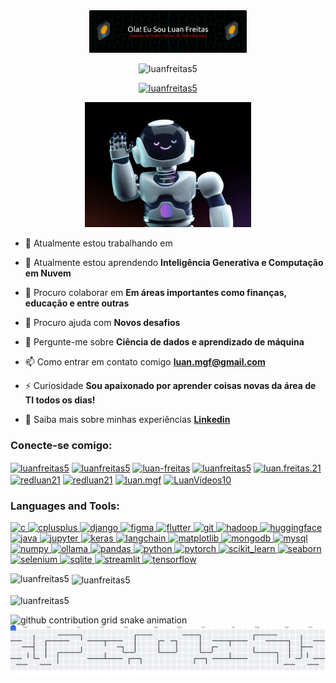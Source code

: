 <div align="center">
  <img src="banner/github-header-banner.png" alt="Luan Freitas - Cientista de Dados: Python, IA, NLP e Big Data" style="max-width: 50%;">
</div>

<p align="center"> <img src="https://komarev.com/ghpvc/?username=luanfreitas5&label=Visualizações+do+perfil&color=0e75b6&style=flat" alt="luanfreitas5" /> </p>

<p align="center"> <a href="https://github.com/ryo-ma/github-profile-trophy"><img src="https://github-profile-trophy.vercel.app/?username=luanfreitas5" alt="luanfreitas5" /></a> </p>

<div align="center">
  <img src="gif/Social Media Hello GIF by Jasper AI.gif" alt="Animação ilustrando um robo" height="200" loading="eager" />
</div>

-   🔭 Atualmente estou trabalhando em

-   🌱 Atualmente estou aprendendo **Inteligência Generativa e Computação em Nuvem**

-   👯 Procuro colaborar em **Em áreas importantes como finanças, educação e entre outras**

-   🤝 Procuro ajuda com **Novos desafios**

-   💬 Pergunte-me sobre **Ciência de dados e aprendizado de máquina**

-   📫 Como entrar em contato comigo **luan.mgf@gmail.com**

-   ⚡ Curiosidade **Sou apaixonado por aprender coisas novas da área de TI todos os dias!**

-   📄 Saiba mais sobre minhas experiências **[Linkedin](https://www.linkedin.com/in/luanfreitas5/)**

<h3 align="left">Conecte-se comigo:</h3>
<p align="left">
<a href="https://github.com/luanfreitas5" target="blank"><img align="center" src="https://raw.githubusercontent.com/rahuldkjain/github-profile-readme-generator/master/src/images/icons/Social/github.svg" alt="luanfreitas5" height="30" width="40" /></a>
<a href="https://linkedin.com/in/luanfreitas5" target="blank"><img align="center" src="https://raw.githubusercontent.com/rahuldkjain/github-profile-readme-generator/master/src/images/icons/Social/linked-in-alt.svg" alt="luanfreitas5" height="30" width="40" /></a>
<a href="https://stackoverflow.com/users/luan-freitas" target="blank"><img align="center" src="https://raw.githubusercontent.com/rahuldkjain/github-profile-readme-generator/master/src/images/icons/Social/stack-overflow.svg" alt="luan-freitas" height="30" width="40" /></a>
<a href="https://kaggle.com/luanfreitas5" target="blank"><img align="center" src="https://raw.githubusercontent.com/rahuldkjain/github-profile-readme-generator/master/src/images/icons/Social/kaggle.svg" alt="luanfreitas5" height="30" width="40" /></a>
<a href="https://fb.com/luan.freitas.21" target="blank"><img align="center" src="https://raw.githubusercontent.com/rahuldkjain/github-profile-readme-generator/master/src/images/icons/Social/facebook.svg" alt="luan.freitas.21" height="30" width="40" /></a>
<a href="https://instagram.com/redluan21" target="blank"><img align="center" src="https://raw.githubusercontent.com/rahuldkjain/github-profile-readme-generator/master/src/images/icons/Social/instagram.svg" alt="redluan21" height="30" width="40" /></a>
<a href="https://twitter.com/redluan21" target="blank"><img align="center" src="https://raw.githubusercontent.com/rahuldkjain/github-profile-readme-generator/master/src/images/icons/Social/twitter.svg" alt="redluan21" height="30" width="40" /></a>
<a href="https://medium.com/luan.mgf" target="blank"><img align="center" src="https://raw.githubusercontent.com/rahuldkjain/github-profile-readme-generator/master/src/images/icons/Social/medium.svg" alt="luan.mgf" height="30" width="40" /></a>
<a href="https://youtube.com/LuanVideos10" target="blank"><img align="center" src="https://raw.githubusercontent.com/rahuldkjain/github-profile-readme-generator/master/src/images/icons/Social/youtube.svg" alt="LuanVideos10" height="30" width="40" /></a>
</p>

<h3 align="left">Languages and Tools:</h3>
<p align="left"> <a href="https://developer.mozilla.org/en-US/docs/Web/c" target="_blank" rel="noreferrer"> <img src="https://skillicons.dev/icons?i=c" alt="c" width="40" height="40"/> </a> <a href="https://developer.mozilla.org/en-US/docs/Web/cplusplus" target="_blank" rel="noreferrer"> <img src="https://skillicons.dev/icons?i=cpp" alt="cplusplus" width="40" height="40"/> </a> <a href="https://developer.mozilla.org/en-US/docs/Web/django" target="_blank" rel="noreferrer"> <img src="https://skillicons.dev/icons?i=django" alt="django" width="40" height="40"/> </a> <a href="https://developer.mozilla.org/en-US/docs/Web/figma" target="_blank" rel="noreferrer"> <img src="https://skillicons.dev/icons?i=figma" alt="figma" width="40" height="40"/> </a> <a href="https://developer.mozilla.org/en-US/docs/Web/flutter" target="_blank" rel="noreferrer"> <img src="https://skillicons.dev/icons?i=flutter" alt="flutter" width="40" height="40"/> </a> <a href="https://developer.mozilla.org/en-US/docs/Web/git" target="_blank" rel="noreferrer"> <img src="https://skillicons.dev/icons?i=git" alt="git" width="40" height="40"/> </a> <a href="https://developer.mozilla.org/en-US/docs/Web/hadoop" target="_blank" rel="noreferrer"> <img src="https://cdn.jsdelivr.net/gh/devicons/devicon/icons/hadoop/hadoop-original.svg" alt="hadoop" width="40" height="40"/> </a> <a href="https://developer.mozilla.org/en-US/docs/Web/huggingface" target="_blank" rel="noreferrer"> <img src="https://cdn.simpleicons.org/huggingface" alt="huggingface" width="40" height="40"/> </a> <a href="https://developer.mozilla.org/en-US/docs/Web/java" target="_blank" rel="noreferrer"> <img src="https://skillicons.dev/icons?i=java" alt="java" width="40" height="40"/> </a> <a href="https://developer.mozilla.org/en-US/docs/Web/jupyter" target="_blank" rel="noreferrer"> <img src="https://cdn.jsdelivr.net/gh/devicons/devicon/icons/jupyter/jupyter-original-wordmark.svg" alt="jupyter" width="40" height="40"/> </a> <a href="https://developer.mozilla.org/en-US/docs/Web/keras" target="_blank" rel="noreferrer"> <img src="https://cdn.jsdelivr.net/gh/devicons/devicon/icons/keras/keras-original.svg" alt="keras" width="40" height="40"/> </a> <a href="https://developer.mozilla.org/en-US/docs/Web/langchain" target="_blank" rel="noreferrer"> <img src="https://cdn.simpleicons.org/langchain/1C3C3C" alt="langchain" width="40" height="40"/> </a> <a href="https://developer.mozilla.org/en-US/docs/Web/matplotlib" target="_blank" rel="noreferrer"> <img src="https://cdn.jsdelivr.net/gh/devicons/devicon/icons/matplotlib/matplotlib-original.svg" alt="matplotlib" width="40" height="40"/> </a> <a href="https://developer.mozilla.org/en-US/docs/Web/mongodb" target="_blank" rel="noreferrer"> <img src="https://skillicons.dev/icons?i=mongodb" alt="mongodb" width="40" height="40"/> </a> <a href="https://developer.mozilla.org/en-US/docs/Web/mysql" target="_blank" rel="noreferrer"> <img src="https://skillicons.dev/icons?i=mysql" alt="mysql" width="40" height="40"/> </a> <a href="https://developer.mozilla.org/en-US/docs/Web/numpy" target="_blank" rel="noreferrer"> <img src="https://cdn.jsdelivr.net/gh/devicons/devicon/icons/numpy/numpy-original.svg" alt="numpy" width="40" height="40"/> </a> <a href="https://developer.mozilla.org/en-US/docs/Web/ollama" target="_blank" rel="noreferrer"> <img src="https://cdn.simpleicons.org/ollama" alt="ollama" width="40" height="40"/> </a> <a href="https://developer.mozilla.org/en-US/docs/Web/pandas" target="_blank" rel="noreferrer"> <img src="https://cdn.jsdelivr.net/gh/devicons/devicon/icons/pandas/pandas-original.svg" alt="pandas" width="40" height="40"/> </a> <a href="https://developer.mozilla.org/en-US/docs/Web/python" target="_blank" rel="noreferrer"> <img src="https://skillicons.dev/icons?i=py" alt="python" width="40" height="40"/> </a> <a href="https://developer.mozilla.org/en-US/docs/Web/pytorch" target="_blank" rel="noreferrer"> <img src="https://skillicons.dev/icons?i=pytorch" alt="pytorch" width="40" height="40"/> </a> <a href="https://developer.mozilla.org/en-US/docs/Web/scikit_learn" target="_blank" rel="noreferrer"> <img src="https://skillicons.dev/icons?i=scikitlearn" alt="scikit_learn" width="40" height="40"/> </a> <a href="https://developer.mozilla.org/en-US/docs/Web/seaborn" target="_blank" rel="noreferrer"> <img src="https://cdn.jsdelivr.net/gh/devicons/devicon/icons/python/python-original.svg" alt="seaborn" width="40" height="40"/> </a> <a href="https://developer.mozilla.org/en-US/docs/Web/selenium" target="_blank" rel="noreferrer"> <img src="https://skillicons.dev/icons?i=selenium" alt="selenium" width="40" height="40"/> </a> <a href="https://developer.mozilla.org/en-US/docs/Web/sqlite" target="_blank" rel="noreferrer"> <img src="https://skillicons.dev/icons?i=sqlite" alt="sqlite" width="40" height="40"/> </a> <a href="https://developer.mozilla.org/en-US/docs/Web/streamlit" target="_blank" rel="noreferrer"> <img src="https://cdn.simpleicons.org/streamlit/FF4B4B" alt="streamlit" width="40" height="40"/> </a> <a href="https://developer.mozilla.org/en-US/docs/Web/tensorflow" target="_blank" rel="noreferrer"> <img src="https://skillicons.dev/icons?i=tensorflow" alt="tensorflow" width="40" height="40"/> </a></p>

<p><img align="left" src="https://github-readme-stats.vercel.app/api/top-langs/?username=luanfreitas5&theme=gotham&show_icons=true&hide_border=true&layout=compact&locale=pt-br" alt="luanfreitas5" /></p>

<p>&nbsp;<img align="center" src="https://github-readme-stats.vercel.app/api?username=luanfreitas5&theme=gotham&show_icons=true&hide_border=true&count_private=true&locale=pt-br" alt="luanfreitas5" /></p>

<p><img align="center" src="https://github-readme-streak-stats.herokuapp.com/?user=luanfreitas5&theme=gotham&hide_border=true&locale=pt-br" alt="luanfreitas5" /></p>

<picture>
  <source media="(prefers-color-scheme: dark)" srcset="https://raw.githubusercontent.com/luanfreitas5/luanfreitas5/output/github-contribution-grid-snake-dark.svg">
  <source media="(prefers-color-scheme: light)" srcset="https://raw.githubusercontent.com/luanfreitas5/luanfreitas5/output/github-contribution-grid-snake.svg">
  <img alt="github contribution grid snake animation" src="https://raw.githubusercontent.com/luanfreitas5/luanfreitas5/output/github-contribution-grid-snake.svg">
</picture>

<picture>
  <source media="(prefers-color-scheme: dark)" srcset="https://raw.githubusercontent.com/luanfreitas5/luanfreitas5/output/pacman-contribution-graph-dark.svg">
  <source media="(prefers-color-scheme: light)" srcset="https://raw.githubusercontent.com/luanfreitas5/luanfreitas5/output/pacman-contribution-graph.svg">
  <img alt="Gráfico animado Pac-Man de contribuições no GitHub" src="https://raw.githubusercontent.com/luanfreitas5/luanfreitas5/output/pacman-contribution-graph.svg">
</picture>